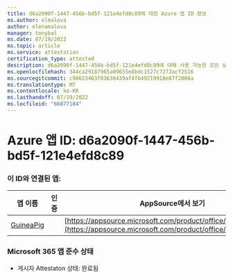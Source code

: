 ```yaml
---
title: d6a2090f-1447-456b-bd5f-121e4efd8c89에 대한 Azure 앱 ID 정보
ms.author: elmalova
author: elenamalova
manager: tonybal
ms.date: 07/19/2022
ms.topic: article
ms.service: attestation
certification_type: attested
description: d6a2090f-1447-456b-bd5f-121e4efd8c89에 대해 사용 가능한 모든 보안 및 규정 준수 정보입니다.
ms.openlocfilehash: 344ca29187965a09655e8bdc1527c7272acf2516
ms.sourcegitcommit: c98623463f83636439af4fb49219918e87f2086a
ms.translationtype: MT
ms.contentlocale: ko-KR
ms.lasthandoff: 07/19/2022
ms.locfileid: "66877184"
---
```

# <a name="azure-app-id-d6a2090f-1447-456b-bd5f-121e4efd8c89"></a>Azure 앱 ID: d6a2090f-1447-456b-bd5f-121e4efd8c89


### <a name="apps-associated-with-this-id"></a>이 ID와 연결된 앱:
| **앱 이름** | **인증** | **AppSource에서 보기** |
|--------------|---------------|-----------------------|
| [GuineaPig](../forward/WA200003486.md) |  | [https://appsource.microsoft.com/product/office/WA200003486](https://appsource.microsoft.com/product/office/WA200003486) |

### <a name="microsoft-365-app-compliance-status"></a>Microsoft 365 앱 준수 상태
- 게시자 Attestaton 상태: 완료됨
